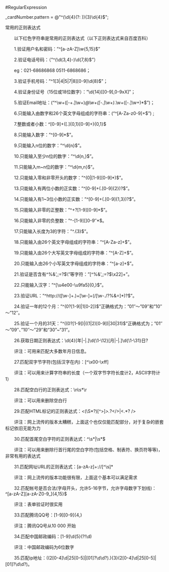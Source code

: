#RegularExpression


_cardNumber.pattern = @"^(\\d{4}(?: )){3}\\d{4}$";


常用的正则表达式

　　以下红色字符串是常用的正则表达式（以下正则表达式来自百度百科）

　　1.验证用户名和密码：”^[a-zA-Z]\w{5,15}$”

　　2.验证电话号码：（”^(\\d{3,4}-)\\d{7,8}$”）

　　eg：021-68686868  0511-6868686；

　　3.验证手机号码：”^1[3|4|5|7|8][0-9]\\d{8}$”；

　　4.验证身份证号（15位或18位数字）：”\\d{14}[[0-9],0-9xX]”；

　　5.验证Email地址：(“^\\w+([-+.]\\w+)*@\\w+([-.]\\w+)*\.\\w+([-.]\\w+)*$”)；

　　6.只能输入由数字和26个英文字母组成的字符串：(“^[A-Za-z0-9]+$”) ;

　　7.整数或者小数：^[0-9]+([.]{0,1}[0-9]+){0,1}$

　　8.只能输入数字：”^[0-9]*$”。

　　9.只能输入n位的数字：”^\\d{n}$”。

　　10.只能输入至少n位的数字：”^\\d{n,}$”。

　　11.只能输入m~n位的数字：”^\\d{m,n}$”。

　　12.只能输入零和非零开头的数字：”^(0|[1-9][0-9]*)$”。

　　13.只能输入有两位小数的正实数：”^[0-9]+(.[0-9]{2})?$”。

　　14.只能输入有1~3位小数的正实数：”^[0-9]+(\.[0-9]{1,3})?$”。

　　15.只能输入非零的正整数：”^\+?[1-9][0-9]*$”。

　　16.只能输入非零的负整数：”^\-[1-9][]0-9″*$。

　　17.只能输入长度为3的字符：”^.{3}$”。

　　18.只能输入由26个英文字母组成的字符串：”^[A-Za-z]+$”。

　　19.只能输入由26个大写英文字母组成的字符串：”^[A-Z]+$”。

　　20.只能输入由26个小写英文字母组成的字符串：”^[a-z]+$”。

　　21.验证是否含有^%&’,;=?$\”等字符：”[^%&',;=?$\x22]+”。

　　22.只能输入汉字：”^[\u4e00-\u9fa5]{0,}$”。

　　23.验证URL：”^http://([\\w-]+\.)+[\\w-]+(/[\\w-./?%&=]*)?$”。

　　24.验证一年的12个月：”^(0?[1-9]|1[0-2])$”正确格式为：”01″～”09″和”10″～”12″。

　　25.验证一个月的31天：”^((0?[1-9])|((1|2)[0-9])|30|31)$”正确格式为；”01″～”09″、”10″～”29″和“30”~“31”。

　　26.获取日期正则表达式：\\d{4}[年|\-|\.]\\d{\1-\12}[月|\-|\.]\\d{\1-\31}日?

　　评注：可用来匹配大多数年月日信息。

　　27.匹配双字节字符(包括汉字在内)：[^\x00-\xff]

　　评注：可以用来计算字符串的长度（一个双字节字符长度计2，ASCII字符计1）

　　28.匹配空白行的正则表达式：\n\s*\r

　　评注：可以用来删除空白行

　　29.匹配HTML标记的正则表达式：<(\S*?)[^>]*>.*?</>|<.*? />

　　评注：网上流传的版本太糟糕，上面这个也仅仅能匹配部分，对于复杂的嵌套标记依旧无能为力

　　30.匹配首尾空白字符的正则表达式：^\s*|\s*$

　　评注：可以用来删除行首行尾的空白字符(包括空格、制表符、换页符等等)，非常有用的表达式

　　31.匹配网址URL的正则表达式：[a-zA-z]+://[^\s]*

　　评注：网上流传的版本功能很有限，上面这个基本可以满足需求

　　32.匹配帐号是否合法(字母开头，允许5-16字节，允许字母数字下划线)：^[a-zA-Z][a-zA-Z0-9_]{4,15}$

　　评注：表单验证时很实用

　　33.匹配腾讯QQ号：[1-9][0-9]\{4,\}

　　评注：腾讯QQ号从10 000 开始

　　34.匹配中国邮政编码：[1-9]\\d{5}(?!\d)

　　评注：中国邮政编码为6位数字

　　35.匹配ip地址：((2[0-4]\\d|25[0-5]|[01]?\\d\\d?)\.){3}(2[0-4]\\d|25[0-5]|[01]?\\d\\d?)。

